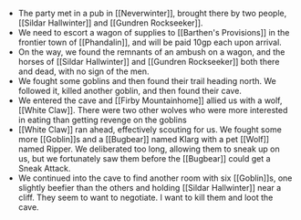 - The party met in a pub in [[Neverwinter]], brought there by two people, [[Sildar Hallwinter]] and [[Gundren Rockseeker]].
- We need to escort a wagon of supplies to [[Barthen's Provisions]] in the frontier town of [[Phandalin]], and will be paid 10gp each upon arrival.
- On the way, we found the remnants of an ambush on a wagon, and the horses of [[Sildar Hallwinter]] and [[Gundren Rockseeker]] both there and dead, with no sign of the men.
- We fought some goblins and then found their trail heading north. We followed it, killed another goblin, and then found their cave.
- We entered the cave and [[Firby Mountainhome]] allied us with a wolf, [[White Claw]]. There were two other wolves who were more interested in eating than getting revenge on the goblins
- [[White Claw]] ran ahead, effectively scouting for us. We fought some more [[Goblin]]s and a [[Bugbear]] named Klarg with a pet [[Wolf]] named Ripper. We deliberated too long, allowing them to sneak up on us, but we fortunately saw them before the [[Bugbear]] could get a Sneak Attack.
- We continued into the cave to find another room with six [[Goblin]]s, one slightly beefier than the others and holding [[Sildar Hallwinter]] near a cliff. They seem to want to negotiate. I want to kill them and loot the cave.